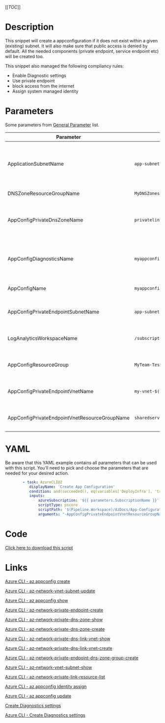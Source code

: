 [[_TOC_]]

# Description

This snippet will create a appconfiguration if it does not exist within a given (existing) subnet. It will also make sure that public access is denied by default. All the needed components (private endpoint, service endpoint etc) will be created too.

This snippet also managed the following compliancy rules:

- Enable Diagnostic settings
- Use private endpoint
- block access from the internet
- Assign system managed identity

# Parameters

Some parameters from [General Parameter](/Azure/Azure-CLI-Snippets) list.

| Parameter                                     | Example Value                                                                                                                                   | Description                                                                                                                                                    |
| --------------------------------------------- | ----------------------------------------------------------------------------------------------------------------------------------------------- | -------------------------------------------------------------------------------------------------------------------------------------------------------------- |
| ApplicationSubnetName                         | `app-subnet-3`                                                                                                                                  | The subnetname for the subnet to set the service endpoint on (this will allow the application to connect over the private endpoint within the azure backbone). |
| DNSZoneResourceGroupName                      | `MyDNSZones-$(Release.EnvironmentName)`                                                                                                         | ResourceGroupName for DNS Zones                                                                                                                                |
| AppConfigPrivateDnsZoneName                   | `privatelink.azconfig.io`                                                                                                                       | Generally this will be `privatelink.azconfig.io`. This defines which DNS Zone to use for the private app configuration endpoint.                               |
| AppConfigDiagnosticsName                      | `myappconfig-$(Release.EnvironmentName)`                                                                                                        | This name will be used as an identifier in the log analytics workspace. It is recommended to use your Application Insights name for this parameter.            |
| AppConfigName                                 | `myappconfig-$(Release.EnvironmentName)`                                                                                                        | This is the app configuration name to use.                                                                                                                     |
| AppConfigPrivateEndpointSubnetName            | `app-subnet-3`                                                                                                                                  | The name of the subnet where the app configurations private endpoint will reside in.                                                                           |
| LogAnalyticsWorkspaceName                     | `/subscriptions/<subscriptionid>/resourceGroups/<resourcegroup>/providers/Microsoft.OperationalInsights/workspaces/<loganalyticsworkspacename>` | The name of the Log Analytics Workspace for the diagnostics settings of the app configuration.                                                                 |
| AppConfigResourceGroup                        | `MyTeam-TestApi-$(Release.EnvironmentName)`                                                                                                     | The ResourceGroup where your app configuration will reside in.                                                                                                 |
| AppConfigPrivateEndpointVnetName              | `my-vnet-$(Release.EnvironmentName)`                                                                                                            | The name of the VNET to use for creating the App Config private endpoint in.                                                                                   |
| AppConfigPrivateEndpointVnetResourceGroupName | `sharedservices-rg`                                                                                                                             | The ResourceGroup where the AppConfig PrivateEndpoint VNET resides in.                                                                                         |

# YAML

Be aware that this YAML example contains all parameters that can be used with this script. You'll need to pick and choose the parameters that are needed for your desired action.

```yaml
        - task: AzureCLI@2
           displayName: 'Create App Configuration'
           condition: and(succeeded(), eq(variables['DeployInfra'], 'true'))
           inputs:
               azureSubscription: '${{ parameters.SubscriptionName }}'
               scriptType: pscore
               scriptPath: '$(Pipeline.Workspace)/AzDocs/App-Configuration/Create-App-Configuration.ps1'
               arguments: "-AppConfigPrivateEndpointVnetResourceGroupName '$(AppConfigPrivateEndpointVnetResourceGroupName)' -AppConfigPrivateEndpointVnetName '$(AppConfigPrivateEndpointVnetName)' -AppConfigPrivateEndpointSubnetName '$(AppConfigPrivateEndpointSubnetName)' -ApplicationSubnetName '$(ApplicationSubnetName)' -AppConfigName '$(AppConfigName)' -AppConfigLocation '$(AppConfigLocation)' -AppConfigResourceGroupName '$(AppConfigResourceGroupName)' -AppConfigDiagnosticsName '$(AppConfigDiagnosticsName)' -LogAnalyticsWorkspaceName '$(LogAnalyticsWorkspaceName)' -DNSZoneResourceGroupName '$(DNSZoneResourceGroupName)' -AppConfigPrivateDnsZoneName '$(AppConfigPrivateDnsZoneName)'"
```

# Code

[Click here to download this script](../../../../src/App-Configuration/Create-App-Configuration.ps1)

# Links

[Azure CLI - az appconfig create](https://docs.microsoft.com/en-us/cli/azure/appconfig?view=azure-cli-latest#az_appconfig_create)

[Azure CLI - az-network-vnet-subnet-update](https://docs.microsoft.com/en-us/cli/azure/network/vnet/subnet?view=azure-cli-latest#az-network-vnet-subnet-update)

[Azure CLI - az appconfig show](https://docs.microsoft.com/en-us/cli/azure/appconfig?view=azure-cli-latest#az_appconfig_show)

[Azure CLI - az-network-private-endpoint-create](https://docs.microsoft.com/en-us/cli/azure/network/private-endpoint?view=azure-cli-latest#az-network-private-endpoint-create)

[Azure CLI - az-network-private-dns-zone-show](https://docs.microsoft.com/en-us/cli/azure/ext/privatedns/network/private-dns/zone?view=azure-cli-latest#ext-privatedns-az-network-private-dns-zone-show)

[Azure CLI - az-network-private-dns-zone-create](https://docs.microsoft.com/en-us/cli/azure/ext/privatedns/network/private-dns/zone?view=azure-cli-latest#ext-privatedns-az-network-private-dns-zone-create)

[Azure CLI - az-network-private-dns-link-vnet-show](https://docs.microsoft.com/en-us/cli/azure/network/private-dns/link/vnet?view=azure-cli-latest#az-network-private-dns-link-vnet-show)

[Azure CLI - az-network-private-dns-link-vnet-create](https://docs.microsoft.com/en-us/cli/azure/network/private-dns/link/vnet?view=azure-cli-latest#az-network-private-dns-link-vnet-create)

[Azure CLI - az-network-private-endpoint-dns-zone-group-create](https://docs.microsoft.com/en-us/cli/azure/network/private-endpoint/dns-zone-group?view=azure-cli-latest#az-network-private-endpoint-dns-zone-group-create)

[Azure CLI - az-network-vnet-subnet-show](https://docs.microsoft.com/en-us/cli/azure/network/vnet/subnet?view=azure-cli-latest#az-network-vnet-subnet-show)

[Azure CLI - az-network-private-link-resource-list](https://docs.microsoft.com/en-us/cli/azure/network/private-link-resource?view=azure-cli-latest#az-network-private-link-resource-list)

[Azure CLI - az appconfig identity assign](https://docs.microsoft.com/en-us/cli/azure/appconfig/identity?view=azure-cli-latest#az_appconfig_identity_assign)

[Azure CLI - az appconfig update](https://docs.microsoft.com/en-us/cli/azure/appconfig?view=azure-cli-latest#az_appconfig_update)

[Create Diagnostics settings](https://docs.microsoft.com/en-us/azure/azure-monitor/platform/diagnostic-settings)

[Azure CLI - Create Diagnostics settings](http://techgenix.com/azure-diagnostic-settings/)
